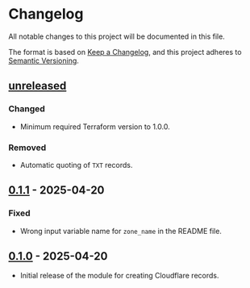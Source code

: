 # Changelog

All notable changes to this project will be documented in this file.

The format is based on [Keep a Changelog](https://keepachangelog.com/en/1.1.0/),
and this project adheres to
[Semantic Versioning](https://semver.org/spec/v2.0.0.html).

## [unreleased]

### Changed

- Minimum required Terraform version to 1.0.0.

### Removed

- Automatic quoting of `TXT` records.

## [0.1.1] - 2025-04-20

### Fixed

- Wrong input variable name for `zone_name` in the README file.

## [0.1.0] - 2025-04-20

- Initial release of the module for creating Cloudflare records.

[unreleased]:
  htps://github.com/visiosto/terraform-cloudflare-record/compare/v0.1.1...HEAD
[0.1.1]:
  htps://github.com/visiosto/terraform-cloudflare-record/compare/v0.1.0...v0.1.1
[0.1.0]:
  https://github.com/visiosto/terraform-cloudflare-record/releases/tag/v0.1.0
